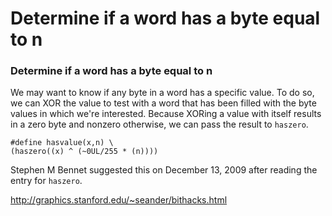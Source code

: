 # Determine if a word has a byte equal to n

### Determine if a word has a byte equal to n

We may want to know if any byte in a word has a specific value.  To do so, we can XOR the value to test with a word that has been filled with the  byte values in which we're interested.  Because XORing a value with itself results in a zero byte and nonzero otherwise, we can pass the result to  `haszero`.

```
#define hasvalue(x,n) \
(haszero((x) ^ (~0UL/255 * (n))))
```



Stephen M Bennet suggested this on December 13, 2009 after reading the entry for `haszero`.

http://graphics.stanford.edu/~seander/bithacks.html